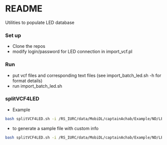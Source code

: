 # README #

Utilities to populate LED database

### Set up ###

* Clone the repos
* modify login/password for LED connection in import_vcf.pl

### Run ###

* put vcf files and corresponding text files (see import_batch_led.sh -h for format details)
* run import_batch_led.sh

### splitVCF4LED ###

* Example

```bash
bash splitVCF4LED.sh -i /RS_IURC/data/MobiDL/captainAchab/Example/ND/LED/LED-19-10-2018/ATX1289.final.vcf -s .final
```

* to generate a sample file with custom info

```bash
bash splitVCF4LED.sh -i /RS_IURC/data/MobiDL/captainAchab/Example/ND/LED/LED-19-10-2018/ATX1289.final.vcf -af -f S1376 -e medexome -t SENSORINEURAL
```
